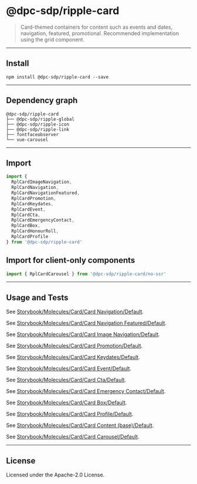 <!-- GENERATED_DOCS -->
# @dpc-sdp/ripple-card

> Card-themed containers for content such as events and dates, navigation,
featured, promotional. Recommended implementation using the grid component.

--------------------------------------------------------------------------------

## Install

```shell
npm install @dpc-sdp/ripple-card --save
```

--------------------------------------------------------------------------------

## Dependency graph

```shell
@dpc-sdp/ripple-card
├── @dpc-sdp/ripple-global
├── @dpc-sdp/ripple-icon
├── @dpc-sdp/ripple-link
├── fontfaceobserver
└── vue-carousel
```

--------------------------------------------------------------------------------

## Import

```js
import {
  RplCardImageNavigation,
  RplCardNavigation,
  RplCardNavigationFeatured,
  RplCardPromotion,
  RplCardKeydates,
  RplCardEvent,
  RplCardCta,
  RplCardEmergencyContact,
  RplCardBox,
  RplCardHonourRoll,
  RplCardProfile
} from '@dpc-sdp/ripple-card'
```

## Import for client-only components

```js
import { RplCardCarousel } from '@dpc-sdp/ripple-card/no-ssr'
```

--------------------------------------------------------------------------------

## Usage and Tests

See [Storybook/Molecules/Card/Card Navigation/Default](https://ripple.sdp.vic.gov.au/?path=/story/molecules-card-card-navigation--default).

See [Storybook/Molecules/Card/Card Navigation Featured/Default](https://ripple.sdp.vic.gov.au/?path=/story/molecules-card-card-navigation-featured--default).

See [Storybook/Molecules/Card/Card Image Navigation/Default](https://ripple.sdp.vic.gov.au/?path=/story/molecules-card-card-image-navigation--default).

See [Storybook/Molecules/Card/Card Promotion/Default](https://ripple.sdp.vic.gov.au/?path=/story/molecules-card-card-promotion--default).

See [Storybook/Molecules/Card/Card Keydates/Default](https://ripple.sdp.vic.gov.au/?path=/story/molecules-card-card-keydates--default).

See [Storybook/Molecules/Card/Card Event/Default](https://ripple.sdp.vic.gov.au/?path=/story/molecules-card-card-event--default).

See [Storybook/Molecules/Card/Card Cta/Default](https://ripple.sdp.vic.gov.au/?path=/story/molecules-card-card-cta--default).

See [Storybook/Molecules/Card/Card Emergency Contact/Default](https://ripple.sdp.vic.gov.au/?path=/story/molecules-card-card-emergency-contact--default).

See [Storybook/Molecules/Card/Card Box/Default](https://ripple.sdp.vic.gov.au/?path=/story/molecules-card-card-box--default).

See [Storybook/Molecules/Card/Card Profile/Default](https://ripple.sdp.vic.gov.au/?path=/story/molecules-card-card-profile--default).

See [Storybook/Molecules/Card/Card Content (base)/Default](https://ripple.sdp.vic.gov.au/?path=/story/molecules-card-card-content-base--default).

See [Storybook/Molecules/Card/Card Carousel/Default](https://ripple.sdp.vic.gov.au/?path=/story/molecules-card-card-carousel--default).

--------------------------------------------------------------------------------

## License

Licensed under the Apache-2.0 License.

<!-- /GENERATED_DOCS -->
